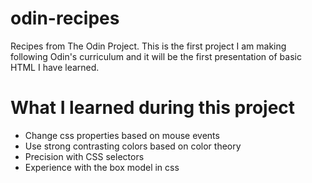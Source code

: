 # odin-recipes
Recipes from The Odin Project.
This is the first project I am making following Odin's curriculum and it will be the first presentation of basic HTML I have learned.

# What I learned during this project
- Change css properties based on mouse events
- Use strong contrasting colors based on color theory
- Precision with CSS selectors
- Experience with the box model in css